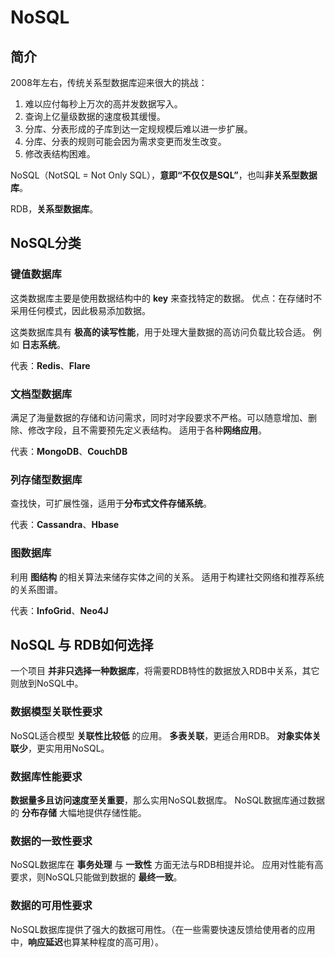 # NoSQL

## 简介

2008年左右，传统关系型数据库迎来很大的挑战：
1. 难以应付每秒上万次的高并发数据写入。
2. 查询上亿量级数据的速度极其缓慢。
3. 分库、分表形成的子库到达一定规规模后难以进一步扩展。
4. 分库、分表的规则可能会因为需求变更而发生改变。
5. 修改表结构困难。

NoSQL（NotSQL = Not Only SQL），**意即“不仅仅是SQL”**，也叫**非关系型数据库**。

RDB，**关系型数据库**。

## NoSQL分类

### 键值数据库

这类数据库主要是使用数据结构中的 **key** 来查找特定的数据。
优点：在存储时不采用任何模式，因此极易添加数据。

这类数据库具有 **极高的读写性能**，用于处理大量数据的高访问负载比较合适。
例如 **日志系统**。

代表：**Redis**、**Flare**

### 文档型数据库

满足了海量数据的存储和访问需求，同时对字段要求不严格。可以随意增加、删除、修改字段，且不需要预先定义表结构。
适用于各种**网络应用**。

代表：**MongoDB**、**CouchDB**

### 列存储型数据库 

查找快，可扩展性强，适用于**分布式文件存储系统**。

代表：**Cassandra**、**Hbase**

### 图数据库

利用 **图结构** 的相关算法来储存实体之间的关系。
适用于构建社交网络和推荐系统的关系图谱。

代表：**InfoGrid**、**Neo4J**

## NoSQL 与 RDB如何选择 

一个项目 **并非只选择一种数据库**，将需要RDB特性的数据放入RDB中关系，其它则放到NoSQL中。

### 数据模型关联性要求

NoSQL适合模型 **关联性比较低** 的应用。
**多表关联**，更适合用RDB。
**对象实体关联少**，更实用用NoSQL。

### 数据库性能要求

**数据量多且访问速度至关重要**，那么实用NoSQL数据库。
NoSQL数据库通过数据的 **分布存储** 大幅地提供存储性能。

### 数据的一致性要求

NoSQL数据库在 **事务处理** 与 **一致性** 方面无法与RDB相提并论。 
应用对性能有高要求，则NoSQL只能做到数据的 **最终一致**。

### 数据的可用性要求

NoSQL数据库提供了强大的数据可用性。（在一些需要快速反馈给使用者的应用中，**响应延迟**也算某种程度的高可用）。

